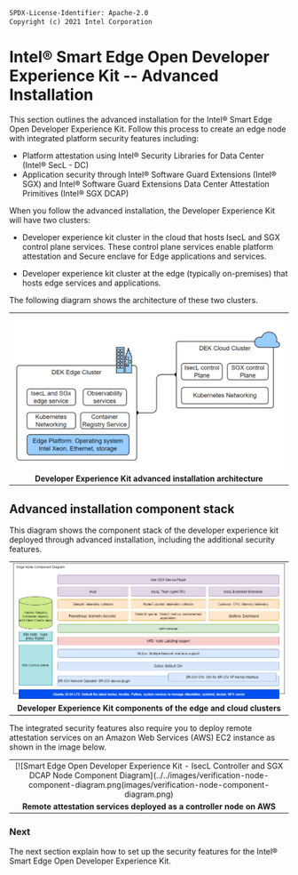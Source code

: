 ```text
SPDX-License-Identifier: Apache-2.0
Copyright (c) 2021 Intel Corporation
```

# Intel® Smart Edge Open Developer Experience Kit -- Advanced Installation

This section outlines the advanced installation for the Intel® Smart Edge Open Developer Experience Kit. Follow this process to create an edge node with integrated platform security features including:

- Platform attestation using Intel® Security Libraries for Data Center (Intel® SecL - DC)
- Application security through Intel® Software Guard Extensions (Intel® SGX) and Intel® Software Guard Extensions Data Center Attestation Primitives (Intel® SGX DCAP)

When you follow the advanced installation, the Developer Experience Kit will have two clusters:

- Developer experience kit cluster in the cloud that hosts IsecL and SGX control plane services. These control plane services enable platform attestation and Secure enclave for Edge applications and services. 

- Developer experience kit cluster at the edge (typically on-premises) that hosts edge services and applications. 

The following diagram shows the architecture of these two clusters.

|      |
| :--: |
| [![Smart Edge Open Developer Experience Kit - Deployment Diagram](../../images/dek-deploy.png)](images/dek-deploy.png) |
|<b> Developer Experience Kit advanced installation architecture</b>| 


## Advanced installation component stack

This diagram shows the component stack of the developer experience kit deployed through advanced installation, including the additional security features.

|      |
| :--: |
| [![Smart Edge Open Developer Experience Kit - Edge Node Component Diagram](../../images/dek-node-component-diagram.png)](images/dek-node-component-diagram.png) |
| <b>Developer Experience Kit components of the edge and cloud clusters</b> |

The integrated security features also require you to deploy remote attestation services on an Amazon Web Services (AWS) EC2 instance as shown in the image below. 

|      |
| :--: |
| [![Smart Edge Open Developer Experience Kit - IsecL Controller and SGX DCAP Node Component Diagram](../../images/verification-node-component-diagram.png(images/verification-node-component-diagram.png) |
|<b> Remote attestation services deployed as a controller node on AWS</b> |

### Next

The next section explain how to set up the security features for the Intel® Smart Edge Open Developer Experience Kit. 



